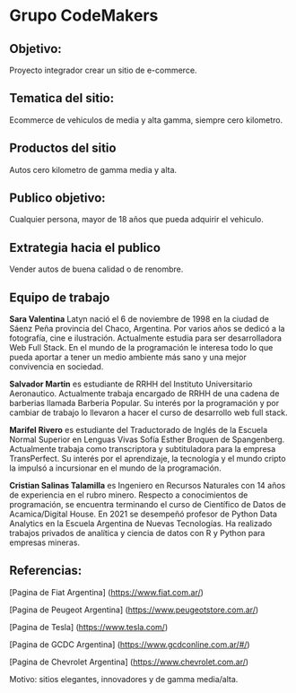 
# Grupo CodeMakers
## Objetivo: 
Proyecto integrador crear un sitio de e-commerce.

## Tematica del sitio: 

Ecommerce de vehiculos de media y alta gamma, siempre cero kilometro.

## Productos del sitio

Autos cero kilometro de gamma media y alta. 

## Publico objetivo: 

Cualquier persona, mayor de 18 años que pueda adquirir el vehiculo.

## Extrategia hacia el publico

Vender autos de buena calidad o de renombre.

## Equipo de trabajo

**Sara Valentina** Latyn nació el 6 de noviembre de 1998 en la ciudad de Sáenz Peña provincia del Chaco, Argentina. Por varios años se dedicó a la fotografía, cine e ilustración. Actualmente estudia para ser desarrolladora Web Full Stack. En el mundo de la programación le interesa todo lo que pueda aportar a tener un medio ambiente más sano y una mejor convivencia en sociedad. 

**Salvador Martin** es estudiante de RRHH del Instituto Universitario Aeronautico. Actualmente trabaja encargado de RRHH de una cadena de barberias llamada Barberia Popular. Su interés por la programación y por cambiar de trabajo lo llevaron a hacer el curso de desarrollo web full stack.

**Marifel Rivero** es estudiante del Traductorado de Inglés de la Escuela Normal Superior en Lenguas Vivas Sofía Esther Broquen de Spangenberg. Actualmente trabaja como transcriptora y subtituladora para la empresa TransPerfect. Su interés por el aprendizaje, la tecnología y el mundo cripto la impulsó a incursionar en el mundo de la programación. 

**Cristian Salinas Talamilla** es Ingeniero en Recursos Naturales con 14 años de experiencia en el rubro minero. Respecto a conocimientos de programación, se encuentra terminando el curso de Científico de Datos de Acamica/Digital House. En 2021 se desempeñó profesor de Python Data Analytics en la Escuela Argentina de Nuevas Tecnologías. Ha realizado trabajos privados de analítica y ciencia de datos con R y Python para empresas mineras.



## Referencias:

[Pagina de Fiat Argentina] (https://www.fiat.com.ar/)


[Pagina de Peugeot Argentina] (https://www.peugeotstore.com.ar/)


[Pagina de Tesla] (https://www.tesla.com/)


[Pagina de GCDC Argentina] (https://www.gcdconline.com.ar/#/)


[Pagina de Chevrolet Argentina] (https://www.chevrolet.com.ar/)

Motivo: sitios elegantes, innovadores y de gamma media/alta.
